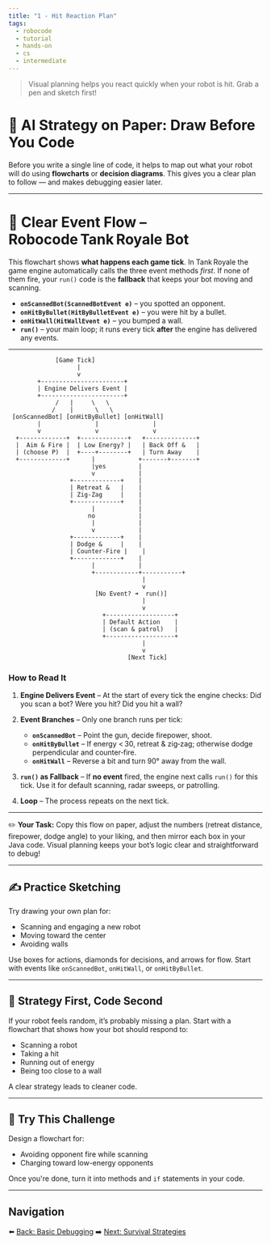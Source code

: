 ```yaml
---
title: "1 - Hit Reaction Plan"
tags:
  - robocode
  - tutorial
  - hands-on
  - cs
  - intermediate
---
```


> Visual planning helps you react quickly when your robot is hit. Grab a pen and sketch first!

# 🧠 AI Strategy on Paper: Draw Before You Code

Before you write a single line of code, it helps to map out what your robot will do using **flowcharts** or **decision diagrams**. This gives you a clear plan to follow — and makes debugging easier later.

---

# 🚦 Clear Event Flow – **Robocode Tank Royale** Bot

This flowchart shows **what happens each game tick**. In Tank Royale the game engine automatically calls the three event methods *first*. If none of them fire, your `run()` code is the **fallback** that keeps your bot moving and scanning.

* **`onScannedBot(ScannedBotEvent e)`** – you spotted an opponent.
* **`onHitByBullet(HitByBulletEvent e)`** – you were hit by a bullet.
* **`onHitWall(HitWallEvent e)`** – you bumped a wall.
* **`run()`** – your main loop; it runs every tick **after** the engine has delivered any events.

---

```text
             [Game Tick]
                   |
                   v
        +-----------------------+
        | Engine Delivers Event |
        +-----------------------+
             /   |     \   \
            /    |      \   \
 [onScannedBot] [onHitByBullet] [onHitWall]
        |               |               |
        v               v               v
  +-------------+  +-------------+   +--------------+
  |  Aim & Fire |  | Low Energy? |   | Back Off &   |
  | (choose P)  |  +----+--------+   | Turn Away    |
  +-------------+      |            +-------+-------+
                       |yes         |
                       v            |
                 +-------------+    |
                 | Retreat &   |    |
                 | Zig‑Zag     |    |
                 +-------------+    |
                       |            |
                      no            |
                       |            |
                       v            |
                 +-------------+    |
                 | Dodge &     |    |
                 | Counter‑Fire |    |
                 +-------------+    |
                       |            |
                       +------------+-----------+
                                     |
                                     v
                        [No Event? ➜  run()]
                                     |
                                     v
                          +-------------------+
                          | Default Action    |
                          | (scan & patrol)   |
                          +-------------------+
                                     |
                                     v
                                 [Next Tick]
```

### How to Read It

1. **Engine Delivers Event** – At the start of every tick the engine checks: Did you scan a bot? Were you hit? Did you hit a wall?
2. **Event Branches** – Only one branch runs per tick:

   * **`onScannedBot`** – Point the gun, decide firepower, shoot.
   * **`onHitByBullet`** – If energy < 30, retreat & zig‑zag; otherwise dodge perpendicular and counter‑fire.
   * **`onHitWall`** – Reverse a bit and turn 90° away from the wall.
3. **`run()` as Fallback** – If **no event** fired, the engine next calls `run()` for this tick. Use it for default scanning, radar sweeps, or patrolling.
4. **Loop** – The process repeats on the next tick.

---

✏️ **Your Task:** Copy this flow on paper, adjust the numbers (retreat distance, firepower, dodge angle) to your liking, and then mirror each box in your Java code. Visual planning keeps your bot’s logic clear and straightforward to debug!


---

## ✍️ Practice Sketching

Try drawing your own plan for:

* Scanning and engaging a new robot
* Moving toward the center
* Avoiding walls

Use boxes for actions, diamonds for decisions, and arrows for flow. Start with events like `onScannedBot`, `onHitWall`, or `onHitByBullet`.

---

## 🎯 Strategy First, Code Second

If your robot feels random, it’s probably missing a plan. Start with a flowchart that shows how your bot should respond to:

* Scanning a robot
* Taking a hit
* Running out of energy
* Being too close to a wall

A clear strategy leads to cleaner code.

---

## 🧪 Try This Challenge

Design a flowchart for:

* Avoiding opponent fire while scanning
* Charging toward low-energy opponents

Once you're done, turn it into methods and `if` statements in your code.

---

## Navigation

⬅️ [Back: Basic Debugging](/robocode/Day-7/01_basic_debugging)
➡️ [Next: Survival Strategies](/robocode/Day-8/01_survival_strategies)
